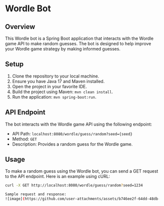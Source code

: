 # Wordle Bot

## Overview
This Wordle bot is a Spring Boot application that interacts with the Wordle game API to make random guesses. The bot is designed to help improve your Wordle game strategy by making informed guesses.

## Setup
1. Clone the repository to your local machine.
2. Ensure you have Java 17 and Maven installed.
3. Open the project in your favorite IDE.
4. Build the project using Maven: `mvn clean install`.
5. Run the application: `mvn spring-boot:run`.

## API Endpoint
The bot interacts with the Wordle game API using the following endpoint:
- API Path: `localhost:8080/wordle/guess/random?seed={seed}`
- Method: `GET`
- Description: Provides a random guess for the Wordle game.

## Usage
To make a random guess using the Wordle bot, you can send a GET request to the API endpoint. Here is an example using cURL:
```bash
curl -X GET http://localhost:8080/wordle/guess/random?seed=1234

Sample request and response:
![image](https://github.com/user-attachments/assets/b746ee2f-64dd-48db-b6c0-88346e8e1a8e)
